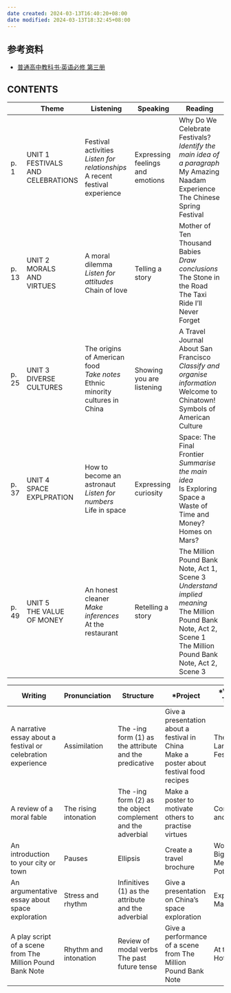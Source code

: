 ```yaml
---
date created: 2024-03-13T16:40:20+08:00
date modified: 2024-03-13T18:32:45+08:00
---
```


## 参考资料

- [普通高中教科书·英语必修 第三册](https://basic.smartedu.cn/tchMaterial/detail?contentType=assets_document&contentId=bf54b36f-4c75-4c91-8b9c-53ce15e4f903&catalogType=tchMaterial&subCatalog=tchMaterial)

## CONTENTS  

|       | Theme                                            | Listening                                                                             | Speaking                         | Reading                                                                                                                                                                         |
| ----- | ------------------------------------------------ | ------------------------------------------------------------------------------------- | -------------------------------- | ------------------------------------------------------------------------------------------------------------------------------------------------------------------------------- |
| p. 1  | UNIT 1  <br>FESTIVALS  <br>AND  <br>CELEBRATIONS | Festival activities  <br>*Listen for relationships*  <br>A recent festival experience | Expressing feelings and emotions | Why Do We Celebrate Festivals?  <br>*Identify the main idea of a paragraph*  <br>My Amazing Naadam Experience  <br>The Chinese Spring Festival                                  |
| p. 13 | UNIT 2  <br>MORALS  <br>AND  <br>VIRTUES         | A moral dilemma  <br>*Listen for attitudes*  <br>Chain of love                        | Telling a story                  | Mother of Ten Thousand Babies  <br>*Draw conclusions*  <br>The Stone in the Road  <br>The Taxi Ride I’ll Never Forget                                                           |
| p. 25 | UNIT 3  <br>DIVERSE  <br>CULTURES                | The origins of American food  <br>*Take notes*  <br>Ethnic minority cultures in China | Showing you are listening        | A Travel Journal About San Francisco  <br>*Classify and organise information*  <br>Welcome to Chinatown!  <br>Symbols of American Culture                                       |
| p. 37 | UNIT 4  <br>SPACE  <br>EXPLPRATION               | How to become an astronaut  <br>*Listen for numbers*  <br>Life in space               | Expressing curiosity             | Space: The Final Frontier  <br>*Summarise the main idea*  <br>Is Exploring Space a Waste of Time and Money?  <br>Homes on Mars?                                                 |
| p. 49 | UNIT 5  <br>THE VALUE  <br>OF MONEY              | An honest cleaner  <br>*Make inferences*  <br>At the restaurant                       | Retelling a story                | The Million Pound Bank Note, Act 1, Scene 3  <br>*Understand implied meaning*  <br>The Million Pound Bank Note, Act 2, Scene 1  <br>The Million Pound Bank Note, Act 2, Scene 3 |

| Writing                                                      | Pronunciation         | Structure                                                    | \*Project                                                                                    | \*Video Time                |
| ------------------------------------------------------------ | --------------------- | ------------------------------------------------------------ | -------------------------------------------------------------------------------------------- | --------------------------- |
| A narrative essay about a festival or celebration experience | Assimilation          | The -ing form (1) as the attribute and the predicative       | Give a presentation about a festival in China  <br>Make a poster about festival food recipes | The Lantern Festival        |
| A review of a moral fable                                    | The rising intonation | The -ing form (2) as the object complement and the adverbial | Make a poster to motivate others to practise virtues                                         | Confucius and Ren           |
| An introduction to your city or town                         | Pauses                | Ellipsis                                                     | Create a travel brochure                                                                     | World’s Biggest Melting Pot |
| An argumentative essay about space exploration               | Stress and rhythm     | Infinitives (1) as the attribute and the adverbial           | Give a presentation on China’s space exploration                                             | Exploring Mars              |
| A play script of a scene from The Million Pound Bank Note    | Rhythm and intonation | Review of modal verbs  <br>The past future tense             | Give a performance of a scene from The Million Pound Bank Note                               | At the Hotel                |

